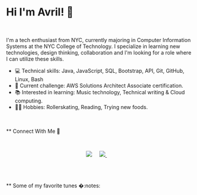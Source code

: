 
# Hi I'm Avril! 🐛

<br>

I'm a tech enthusiast from NYC, currently majoring in Computer Information Systems at the NYC College of Technology. I specialize in learning new technologies, design thinking, collaboration and I'm looking for a role where I can utilize these skills.

* 💻 Technical skills: Java, JavaScript, SQL, Bootstrap, API, Git, GitHub, Linux, Bash
* 🧠 Current challenge: AWS Solutions Architect Associate certification.
* 📚 Interested in learning: Music technology, Technical writing & Cloud computing.
* 🤸‍♀️ Hobbies: Rollerskating, Reading, Trying new foods.
<br><br><br>

** Connect With Me 🔗
  
<br>

<p align="center">
<a href="https://www.linkedin.com/in/avrilkey/"><img src="https://img.shields.io/badge/linkedin-FC5F22?style=for-the-badge&logo=linkedin&logoColor=white" /></a>&nbsp;&nbsp;&nbsp;&nbsp;
<a href="https://twitter.com/ave_irl"><img src="https://img.shields.io/badge/Twitter-1025a1?style=for-the-badge&logo=twitter&logoColor=white" /> </a>&nbsp;&nbsp;&nbsp;&nbsp;
<p>
<br>
<br>
<br>
** Some of my favorite tunes �:notes:

  

  



